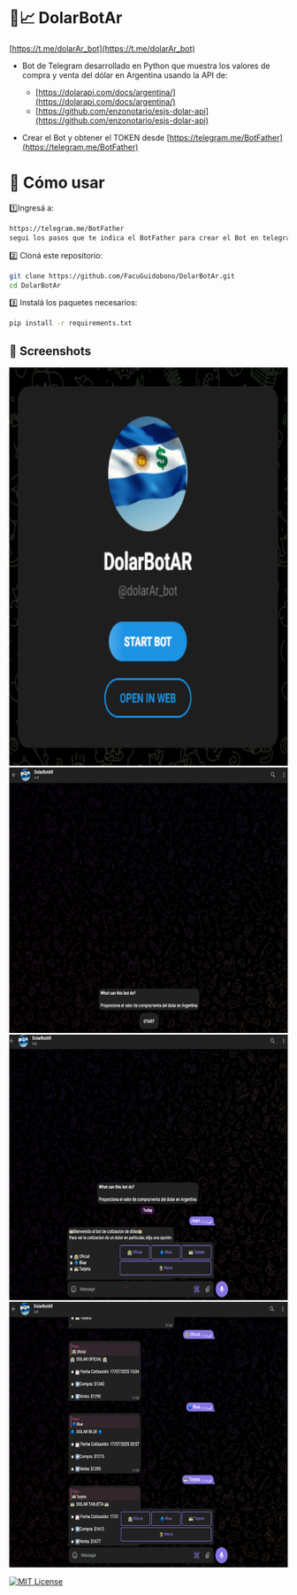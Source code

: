 # 📱📈 DolarBotAr  
[https://t.me/dolarAr_bot](https://t.me/dolarAr_bot)

- Bot de Telegram desarrollado en Python que muestra los valores de compra y venta del dólar en Argentina usando la API de:
  - [https://dolarapi.com/docs/argentina/](https://dolarapi.com/docs/argentina/)
  - [https://github.com/enzonotario/esjs-dolar-api](https://github.com/enzonotario/esjs-dolar-api)

- Crear el Bot y obtener el TOKEN desde [https://telegram.me/BotFather](https://telegram.me/BotFather)

  
# 📒 Cómo usar

1️⃣Ingresá a:
```bash
https://telegram.me/BotFather
segui los pasos que te indica el BotFather para crear el Bot en telegram y obtener el TOKEN del mismo.
```

2️⃣ Cloná este repositorio:
```bash
git clone https://github.com/FacuGuidobono/DolarBotAr.git
cd DolarBotAr 
```

3️⃣ Instalá los paquetes necesarios:
```bash
pip install -r requirements.txt
```

## 📸 Screenshots

<img src="https://github.com/FacuGuidobono/DolarBotAr/blob/main/images/0.png" width="720" height="720"/>
<img src="https://github.com/FacuGuidobono/DolarBotAr/blob/main/images/1.png" width="720" height="480"/>
<img src="https://github.com/FacuGuidobono/DolarBotAr/blob/main/images/2.png" width="720" height="480"/>
<img src="https://github.com/FacuGuidobono/DolarBotAr/blob/main/images/3.png" width="720" height="480"/>






[![MIT License](https://img.shields.io/badge/License-MIT-green.svg)](https://choosealicense.com/licenses/mit/)
